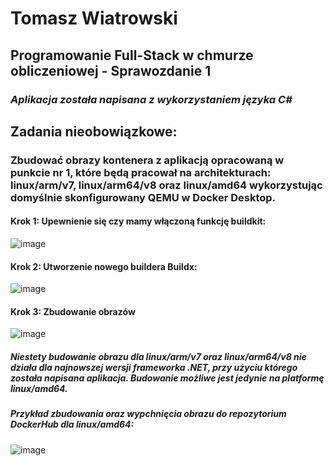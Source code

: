 # Tomasz Wiatrowski
## Programowanie Full-Stack w chmurze obliczeniowej - Sprawozdanie 1
### *Aplikacja została napisana z wykorzystaniem języka C#*

## Zadania nieobowiązkowe:

### Zbudować obrazy kontenera z aplikacją opracowaną w punkcie nr 1, które będą pracował na architekturach: linux/arm/v7, linux/arm64/v8 oraz linux/amd64 wykorzystując domyślnie skonfigurowany QEMU w Docker Desktop. 

#### Krok 1: Upewnienie się czy mamy włączoną funkcję buildkit:
![image](https://github.com/TomWia9/PWCHO-S1/assets/43671686/a97ff26f-58f8-4516-91e8-6c4013183872)

#### Krok 2: Utworzenie nowego buildera Buildx:
![image](https://github.com/TomWia9/PWCHO-S1/assets/43671686/6a6e8a54-dd98-4de3-82a2-83003b4fc4c5)

#### Krok 3: Zbudowanie obrazów
![image](https://github.com/TomWia9/PWCHO-S1/assets/43671686/e8682788-3b79-4ba1-992e-eb11d35e1277)

##### Niestety budowanie obrazu dla linux/arm/v7 oraz linux/arm64/v8 nie działa dla najnowszej wersji frameworka .NET, przy użyciu którego została napisana aplikacja. Budowanie możliwe jest jedynie na platformę linux/amd64.
##### Przykład zbudowania oraz wypchnięcia obrazu do repozytorium DockerHub dla linux/amd64: 
![image](https://github.com/TomWia9/PWCHO-S1/assets/43671686/c956b932-06b2-4e46-b24c-eb3b2c78689f)
